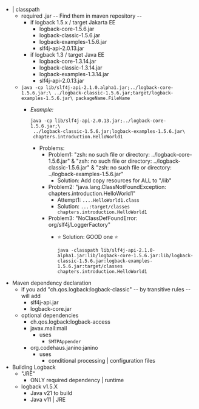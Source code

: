 * | classpath
  * required .jar -- Find them in maven repository --
    * if logback 1.5.x / target Jakarta EE
      * logback-core-1.5.6.jar
      * logback-classic-1.5.6.jar
      * logback-examples-1.5.6.jar
      * slf4j-api-2.0.13.jar
    * if logback 1.3 / target Java EE
      * logback-core-1.3.14.jar
      * logback-classic-1.3.14.jar
      * logback-examples-1.3.14.jar
      * slf4j-api-2.0.13.jar
  * `java -cp lib/slf4j-api-2.1.0.alpha1.jar;../logback-core-1.5.6.jar;\
      ../logback-classic-1.5.6.jar;target/logback-examples-1.5.6.jar\
      packageName.FileName`
    * _Example:_

        ```
        java -cp lib/slf4j-api-2.0.13.jar;../logback-core-1.5.6.jar;\
         ../logback-classic-1.5.6.jar;logback-examples-1.5.6.jar\       
         chapters.introduction.HelloWorld1
        ```

        * Problems:
          * Problem1: "zsh: no such file or directory: ../logback-core-1.5.6.jar" & "zsh: no such file or directory: ../logback-classic-1.5.6.jar" & "zsh: no such file or directory: ../logback-examples-1.5.6.jar"
            * Solution: Add copy resources for ALL to "/lib"
          * Problem2: "java.lang.ClassNotFoundException: chapters.introduction.HelloWorld1"
            * Attempt1: `....HelloWorld1.class`
            * Solution: `...:target/classes chapters.introduction.HelloWorld1`
          * Problem3: "NoClassDefFoundError: org/slf4j/LoggerFactory"
            * ⭐ Solution: GOOD one ⭐
            
                ```
              java -classpath lib/slf4j-api-2.1.0-alpha1.jar:lib/logback-core-1.5.6.jar:lib/logback-classic-1.5.6.jar:logback-examples-1.5.6.jar:target/classes chapters.introduction.HelloWorld1
                ```
* Maven dependency declaration
  * if you add "ch.qos.logback:logback-classic" -- by transitive rules -- will add
    * slf4j-api.jar
    * logback-core.jar
  * optional dependencies
    * ch.qos.logback:logback-access
    * javax.mail:mail
      * uses
        * `SMTPAppender`
    * org.codehaus.janino:janino
      * uses
        * conditional processing | configuration files
* Building Logback
  * "JRE"
    * ONLY required dependency | runtime
  * logback v1.5.X
    * Java v21 to build
    * Java v11 | JRE